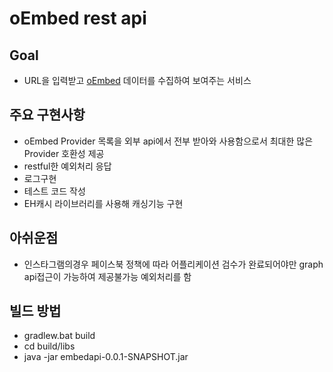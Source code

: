 # oEmbed rest api

## Goal

- URL을 입력받고 [oEmbed](http://oembed.com/) 데이터를 수집하여 보여주는 서비스

## 주요 구현사항

- oEmbed Provider 목록을 외부 api에서 전부 받아와 사용함으로서 최대한 많은 Provider 호환성 제공
- restful한 예외처리 응답
- 로그구현
- 테스트 코드 작성
- EH캐시 라이브러리를 사용해 캐싱기능 구현

## 아쉬운점

- 인스타그램의경우 페이스북 정책에 따라 어플리케이션 검수가 완료되어야만 graph api접근이 가능하여 제공불가능 예외처리를 함

## 빌드 방법

- gradlew.bat build
- cd build/libs
- java -jar embedapi-0.0.1-SNAPSHOT.jar